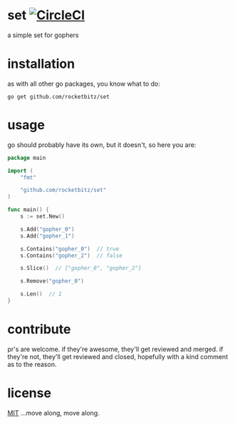 # set [![CircleCI](https://circleci.com/gh/rocketbitz/set/tree/master.svg?style=svg)](https://circleci.com/gh/rocketbitz/set/tree/master)
a simple set for gophers

# installation

as with all other go packages, you know what to do:
```
go get github.com/rocketbitz/set
```

# usage

go should probably have its own, but it doesn't, so here you are:

```go
package main

import (
	"fmt"

	"github.com/rocketbitz/set"
)

func main() {
    s := set.New()

    s.Add("gopher_0")
    s.Add("gopher_1")

    s.Contains("gopher_0")  // true
    s.Contains("gopher_2")  // false

    s.Slice()  // ["gopher_0", "gopher_2"]

    s.Remove("gopher_0")

    s.Len()  // 1
}
```

# contribute

pr's are welcome. if they're awesome, they'll get reviewed and merged. if they're not, they'll get reviewed and closed, hopefully with a kind comment as to the reason.

# license

[MIT](https://github.com/rocketbitz/set/blob/master/LICENSE) ...move along, move along.
